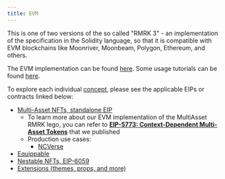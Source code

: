 ```yaml
---
title: EVM
---
```


This is one of two versions of the so called "RMRK 3" - an implementation of the specification in the Solidity language, so that it is compatible with EVM blockchains like Moonriver, Moonbeam, Polygon, Ethereum, and others.

The EVM implementation can be found [here](https://github.com/rmrk-team/evm/tree/dev/contracts/RMRK). Some usage tutorials can be found [here](https://github.com/rmrk-team/evm-sample-contracts).

To explore each individual [concept](/concepts), please see the applicable EIPs or contracts linked below:

- [Multi-Asset NFTs, standalone EIP](https://github.com/rmrk-team/MultiResourceEIP)
  - To learn more about our EVM implementation of the MultiAsset RMRK lego, you can refer to **[EIP-5773: Context-Dependent Multi-Asset Tokens](https://eips.ethereum.org/EIPS/eip-5773)** that we published
  - Production use cases:
    - [NCVerse](https://neoncrisis.io/my-collection/ncverse)
- [Equippable](https://github.com/rmrk-team/evm/tree/dev/contracts/RMRK/equippable)
- [Nestable NFTs, EIP-6059](https://eips.ethereum.org/EIPS/eip-6059)
- [Extensions (themes, props, and more)](https://github.com/rmrk-team/evm/tree/dev/contracts/RMRK/extension)